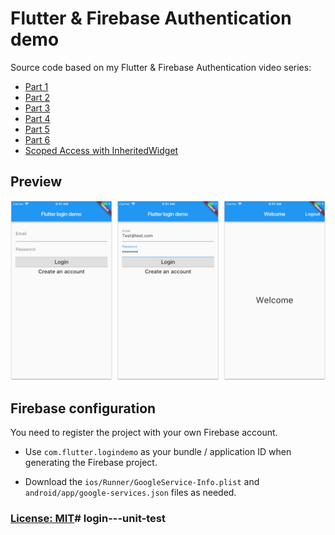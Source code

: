 # Flutter & Firebase Authentication demo

Source code based on my Flutter & Firebase Authentication video series:

- [Part 1](https://youtu.be/u_Lyx8KJWpg)
- [Part 2](https://youtu.be/BNOUtPSN-kA)
- [Part 3](https://youtu.be/aaKef60iuy8)
- [Part 4](https://youtu.be/w_EyVk4qLL4)
- [Part 5](https://youtu.be/Pl1rKBnmDkU)
- [Part 6](https://youtu.be/GDrlQ0L4ogg)
- [Scoped Access with InheritedWidget](https://youtu.be/X8JDPt83c6M)

## Preview

![](screenshots/flutter-login-demo.png)

## Firebase configuration

You need to register the project with your own Firebase account.

- Use `com.flutter.logindemo` as your bundle / application ID when generating the Firebase project.

- Download the `ios/Runner/GoogleService-Info.plist` and `android/app/google-services.json` files as needed.


### [License: MIT](LICENSE.md)# login---unit-test
